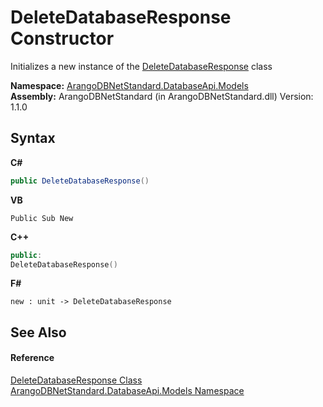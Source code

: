 # DeleteDatabaseResponse Constructor 
 

Initializes a new instance of the <a href="0e3d6be1-9576-51f1-a155-09229489af63">DeleteDatabaseResponse</a> class

**Namespace:**&nbsp;<a href="e5881068-7aa9-3b9e-6254-e9d29145ad7d">ArangoDBNetStandard.DatabaseApi.Models</a><br />**Assembly:**&nbsp;ArangoDBNetStandard (in ArangoDBNetStandard.dll) Version: 1.1.0

## Syntax

**C#**<br />
``` C#
public DeleteDatabaseResponse()
```

**VB**<br />
``` VB
Public Sub New
```

**C++**<br />
``` C++
public:
DeleteDatabaseResponse()
```

**F#**<br />
``` F#
new : unit -> DeleteDatabaseResponse
```


## See Also


#### Reference
<a href="0e3d6be1-9576-51f1-a155-09229489af63">DeleteDatabaseResponse Class</a><br /><a href="e5881068-7aa9-3b9e-6254-e9d29145ad7d">ArangoDBNetStandard.DatabaseApi.Models Namespace</a><br />